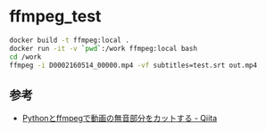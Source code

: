 # ffmpeg_test

```sh
docker build -t ffmpeg:local .
docker run -it -v `pwd`:/work ffmpeg:local bash
cd /work
ffmpeg -i D0002160514_00000.mp4 -vf subtitles=test.srt out.mp4
```

## 参考

- [Pythonとffmpegで動画の無音部分をカットする - Qiita](https://qiita.com/igapon1/items/3faa83fc8af1543bc672)
